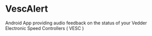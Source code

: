 # VescAlert
Android App providing audio feedback on the status of your Vedder Electronic Speed Controllers ( VESC )
